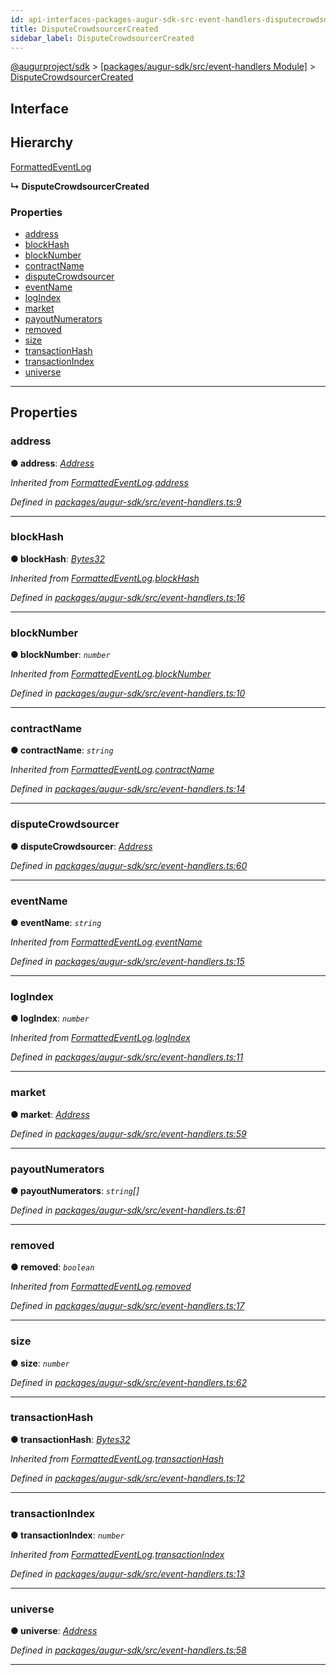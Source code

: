 ```yaml
---
id: api-interfaces-packages-augur-sdk-src-event-handlers-disputecrowdsourcercreated
title: DisputeCrowdsourcerCreated
sidebar_label: DisputeCrowdsourcerCreated
---
```


[@augurproject/sdk](api-readme.md) > [[packages/augur-sdk/src/event-handlers Module]](api-modules-packages-augur-sdk-src-event-handlers-module.md) > [DisputeCrowdsourcerCreated](api-interfaces-packages-augur-sdk-src-event-handlers-disputecrowdsourcercreated.md)

## Interface

## Hierarchy

 [FormattedEventLog](api-interfaces-packages-augur-sdk-src-event-handlers-formattedeventlog.md)

**↳ DisputeCrowdsourcerCreated**

### Properties

* [address](api-interfaces-packages-augur-sdk-src-event-handlers-disputecrowdsourcercreated.md#address)
* [blockHash](api-interfaces-packages-augur-sdk-src-event-handlers-disputecrowdsourcercreated.md#blockhash)
* [blockNumber](api-interfaces-packages-augur-sdk-src-event-handlers-disputecrowdsourcercreated.md#blocknumber)
* [contractName](api-interfaces-packages-augur-sdk-src-event-handlers-disputecrowdsourcercreated.md#contractname)
* [disputeCrowdsourcer](api-interfaces-packages-augur-sdk-src-event-handlers-disputecrowdsourcercreated.md#disputecrowdsourcer)
* [eventName](api-interfaces-packages-augur-sdk-src-event-handlers-disputecrowdsourcercreated.md#eventname)
* [logIndex](api-interfaces-packages-augur-sdk-src-event-handlers-disputecrowdsourcercreated.md#logindex)
* [market](api-interfaces-packages-augur-sdk-src-event-handlers-disputecrowdsourcercreated.md#market)
* [payoutNumerators](api-interfaces-packages-augur-sdk-src-event-handlers-disputecrowdsourcercreated.md#payoutnumerators)
* [removed](api-interfaces-packages-augur-sdk-src-event-handlers-disputecrowdsourcercreated.md#removed)
* [size](api-interfaces-packages-augur-sdk-src-event-handlers-disputecrowdsourcercreated.md#size)
* [transactionHash](api-interfaces-packages-augur-sdk-src-event-handlers-disputecrowdsourcercreated.md#transactionhash)
* [transactionIndex](api-interfaces-packages-augur-sdk-src-event-handlers-disputecrowdsourcercreated.md#transactionindex)
* [universe](api-interfaces-packages-augur-sdk-src-event-handlers-disputecrowdsourcercreated.md#universe)

---

## Properties

<a id="address"></a>

###  address

**● address**: *[Address](api-modules-packages-augur-sdk-src-event-handlers-module.md#address)*

*Inherited from [FormattedEventLog](api-interfaces-packages-augur-sdk-src-event-handlers-formattedeventlog.md).[address](api-interfaces-packages-augur-sdk-src-event-handlers-formattedeventlog.md#address)*

*Defined in [packages/augur-sdk/src/event-handlers.ts:9](https://github.com/AugurProject/augur/blob/0ea8996003/packages/augur-sdk/src/event-handlers.ts#L9)*

___
<a id="blockhash"></a>

###  blockHash

**● blockHash**: *[Bytes32](api-modules-packages-augur-sdk-src-event-handlers-module.md#bytes32)*

*Inherited from [FormattedEventLog](api-interfaces-packages-augur-sdk-src-event-handlers-formattedeventlog.md).[blockHash](api-interfaces-packages-augur-sdk-src-event-handlers-formattedeventlog.md#blockhash)*

*Defined in [packages/augur-sdk/src/event-handlers.ts:16](https://github.com/AugurProject/augur/blob/0ea8996003/packages/augur-sdk/src/event-handlers.ts#L16)*

___
<a id="blocknumber"></a>

###  blockNumber

**● blockNumber**: *`number`*

*Inherited from [FormattedEventLog](api-interfaces-packages-augur-sdk-src-event-handlers-formattedeventlog.md).[blockNumber](api-interfaces-packages-augur-sdk-src-event-handlers-formattedeventlog.md#blocknumber)*

*Defined in [packages/augur-sdk/src/event-handlers.ts:10](https://github.com/AugurProject/augur/blob/0ea8996003/packages/augur-sdk/src/event-handlers.ts#L10)*

___
<a id="contractname"></a>

###  contractName

**● contractName**: *`string`*

*Inherited from [FormattedEventLog](api-interfaces-packages-augur-sdk-src-event-handlers-formattedeventlog.md).[contractName](api-interfaces-packages-augur-sdk-src-event-handlers-formattedeventlog.md#contractname)*

*Defined in [packages/augur-sdk/src/event-handlers.ts:14](https://github.com/AugurProject/augur/blob/0ea8996003/packages/augur-sdk/src/event-handlers.ts#L14)*

___
<a id="disputecrowdsourcer"></a>

###  disputeCrowdsourcer

**● disputeCrowdsourcer**: *[Address](api-modules-packages-augur-sdk-src-event-handlers-module.md#address)*

*Defined in [packages/augur-sdk/src/event-handlers.ts:60](https://github.com/AugurProject/augur/blob/0ea8996003/packages/augur-sdk/src/event-handlers.ts#L60)*

___
<a id="eventname"></a>

###  eventName

**● eventName**: *`string`*

*Inherited from [FormattedEventLog](api-interfaces-packages-augur-sdk-src-event-handlers-formattedeventlog.md).[eventName](api-interfaces-packages-augur-sdk-src-event-handlers-formattedeventlog.md#eventname)*

*Defined in [packages/augur-sdk/src/event-handlers.ts:15](https://github.com/AugurProject/augur/blob/0ea8996003/packages/augur-sdk/src/event-handlers.ts#L15)*

___
<a id="logindex"></a>

###  logIndex

**● logIndex**: *`number`*

*Inherited from [FormattedEventLog](api-interfaces-packages-augur-sdk-src-event-handlers-formattedeventlog.md).[logIndex](api-interfaces-packages-augur-sdk-src-event-handlers-formattedeventlog.md#logindex)*

*Defined in [packages/augur-sdk/src/event-handlers.ts:11](https://github.com/AugurProject/augur/blob/0ea8996003/packages/augur-sdk/src/event-handlers.ts#L11)*

___
<a id="market"></a>

###  market

**● market**: *[Address](api-modules-packages-augur-sdk-src-event-handlers-module.md#address)*

*Defined in [packages/augur-sdk/src/event-handlers.ts:59](https://github.com/AugurProject/augur/blob/0ea8996003/packages/augur-sdk/src/event-handlers.ts#L59)*

___
<a id="payoutnumerators"></a>

###  payoutNumerators

**● payoutNumerators**: *`string`[]*

*Defined in [packages/augur-sdk/src/event-handlers.ts:61](https://github.com/AugurProject/augur/blob/0ea8996003/packages/augur-sdk/src/event-handlers.ts#L61)*

___
<a id="removed"></a>

###  removed

**● removed**: *`boolean`*

*Inherited from [FormattedEventLog](api-interfaces-packages-augur-sdk-src-event-handlers-formattedeventlog.md).[removed](api-interfaces-packages-augur-sdk-src-event-handlers-formattedeventlog.md#removed)*

*Defined in [packages/augur-sdk/src/event-handlers.ts:17](https://github.com/AugurProject/augur/blob/0ea8996003/packages/augur-sdk/src/event-handlers.ts#L17)*

___
<a id="size"></a>

###  size

**● size**: *`number`*

*Defined in [packages/augur-sdk/src/event-handlers.ts:62](https://github.com/AugurProject/augur/blob/0ea8996003/packages/augur-sdk/src/event-handlers.ts#L62)*

___
<a id="transactionhash"></a>

###  transactionHash

**● transactionHash**: *[Bytes32](api-modules-packages-augur-sdk-src-event-handlers-module.md#bytes32)*

*Inherited from [FormattedEventLog](api-interfaces-packages-augur-sdk-src-event-handlers-formattedeventlog.md).[transactionHash](api-interfaces-packages-augur-sdk-src-event-handlers-formattedeventlog.md#transactionhash)*

*Defined in [packages/augur-sdk/src/event-handlers.ts:12](https://github.com/AugurProject/augur/blob/0ea8996003/packages/augur-sdk/src/event-handlers.ts#L12)*

___
<a id="transactionindex"></a>

###  transactionIndex

**● transactionIndex**: *`number`*

*Inherited from [FormattedEventLog](api-interfaces-packages-augur-sdk-src-event-handlers-formattedeventlog.md).[transactionIndex](api-interfaces-packages-augur-sdk-src-event-handlers-formattedeventlog.md#transactionindex)*

*Defined in [packages/augur-sdk/src/event-handlers.ts:13](https://github.com/AugurProject/augur/blob/0ea8996003/packages/augur-sdk/src/event-handlers.ts#L13)*

___
<a id="universe"></a>

###  universe

**● universe**: *[Address](api-modules-packages-augur-sdk-src-event-handlers-module.md#address)*

*Defined in [packages/augur-sdk/src/event-handlers.ts:58](https://github.com/AugurProject/augur/blob/0ea8996003/packages/augur-sdk/src/event-handlers.ts#L58)*

___

